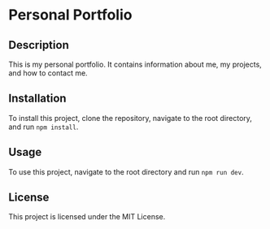 # Personal Portfolio
## Description
This is my personal portfolio. It contains information about me, my projects, and how to contact me.
## Installation
To install this project, clone the repository, navigate to the root directory, and run `npm install`.
## Usage
To use this project, navigate to the root directory and run `npm run dev`.
## License
This project is licensed under the MIT License.
